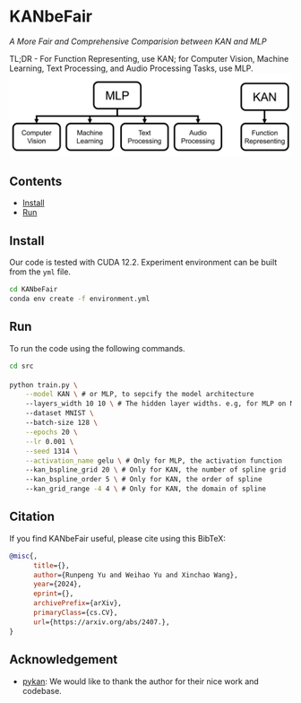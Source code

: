 # KANbeFair

*A More Fair and Comprehensive Comparision between KAN and MLP*

TL;DR - For Function Representing, use KAN; for Computer Vision, Machine Learning, Text Processing, and Audio Processing Tasks, use MLP.
![How to Choose between MLP and KAN.](assert/tldr.png)
## Contents
- [Install](#install)
- [Run](#run)

## Install
Our code is tested with CUDA 12.2. Experiment environment can be built from the `yml` file.
```sh
cd KANbeFair
conda env create -f environment.yml
```

## Run
To run the code using the following commands.
```sh
cd src

python train.py \
    --model KAN \ # or MLP, to sepcify the model architecture
    --layers_width 10 10 \ # The hidden layer widths. e.g, for MLP on MNIST, this leads to a model with Linear(28*28,10) -> Linear(10,10) -> Linear(10,10); for KAN on MNIST, this leads to kan.KAN(width = (28*28,10,10,10))
    --dataset MNIST \ 
    --batch-size 128 \
    --epochs 20 \
    --lr 0.001 \
    --seed 1314 \
    --activation_name gelu \ # Only for MLP, the activation function
    --kan_bspline_grid 20 \ # Only for KAN, the number of spline grid
    --kan_bspline_order 5 \ # Only for KAN, the order of spline
    --kan_grid_range -4 4 \ # Only for KAN, the domain of spline
```

## Citation

If you find KANbeFair useful, please cite using this BibTeX:
```bibtex
@misc{,
      title={}, 
      author={Runpeng Yu and Weihao Yu and Xinchao Wang},
      year={2024},
      eprint={},
      archivePrefix={arXiv},
      primaryClass={cs.CV},
      url={https://arxiv.org/abs/2407.}, 
}
```

## Acknowledgement

- [pykan](https://github.com/KindXiaoming/pykan/tree/master): We would like to thank the author for their nice work and codebase.
